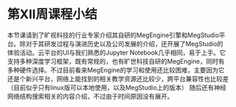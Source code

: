 # 第**XII**周课程小结
本节课请到了旷视科技的行业专家介绍其自研的MegEngine引擎和MegStudio平台。除对于其研发过程与演进历史以及公司发展的介绍，还开展了MegStudio的体验活动。云平台的UI与我们熟悉的Jupyter Notebook几乎相同，易于上手。它支持多种深度学习框架，既有常规的，也有旷世科技自研的MegEngine，同时有多种硬件选择。不过目前看来MegEngine的学习和使用还比较困难，主要因为它还是个新兴平台，网络上能找到的相关教学资源还比较少，跨平台兼容性也比较差（目前似乎只有linux版可以本地使用，以及MegStudio上的版本）
随后还有神经网络结构搜索相关的内容介绍，不过由于时间原因没有展开。